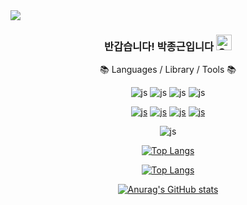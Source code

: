 <img src="https://capsule-render.vercel.app/api?type=auto&color=abdee6&height=50&section=header&text=dldvk9999&fontSize=16" />

<div align=center>
<h3>반갑습니다! 박종근입니다 <img src="https://raw.githubusercontent.com/Tarikul-Islam-Anik/Animated-Fluent-Emojis/master/Emojis/Smilies/Grinning%20Squinting%20Face.png" alt="Grinning Squinting Face" width="25" height="25" />
</h3>

📚 Languages / Library / Tools 📚
  
![js](https://img.shields.io/badge/JavaScript-F7DF1E?style=flat&logo=JavaScript&logoColor=white)
![js](https://img.shields.io/badge/HTML-E34F26?style=flat&logo=html5&logoColor=white)
![js](https://img.shields.io/badge/CSS-239120?&style=flat&logo=css3&logoColor=white)
![js](https://img.shields.io/badge/Python-3776AB?style=flat&logo=python&logoColor=white)

<a href='https://react.dev/'>![js](https://img.shields.io/badge/React-20232A?style=flat&logo=react&logoColor=61DAFB)</a>
<a href='https://axios-http.com/kr/docs/intro'>![js](https://img.shields.io/badge/Axios-5A29E4?style=flat&logo=Axios&logoColor=white)</a>
<a href='https://recoiljs.org/ko/'>![js](https://img.shields.io/badge/Recoil-3578E5?style=flat&logo=Recoil&logoColor=white)</a>
<a href='https://styled-components.com/'>![js](https://img.shields.io/badge/styled--components-DB7093?style=flat&logo=styled-components&logoColor=white)</a>

![js](https://img.shields.io/badge/Visual_Studio_Code-0078D4?style=flat&logo=visual%20studio%20code&logoColor=white)

[![Top Langs](https://github-readme-stats.vercel.app/api/top-langs/?username=redcontroller&langs_count=4&layout=compact)](https://github.com/anuraghazra/github-readme-stats)

[![Top Langs](https://github-readme-stats.vercel.app/api/top-langs/?username=dldvk9999)](https://github.com/anuraghazra/github-readme-stats)

[![Anurag's GitHub stats](https://github-readme-stats.vercel.app/api?username=dldvk9999)](https://github.com/anuraghazra/github-readme-stats)
</div>
